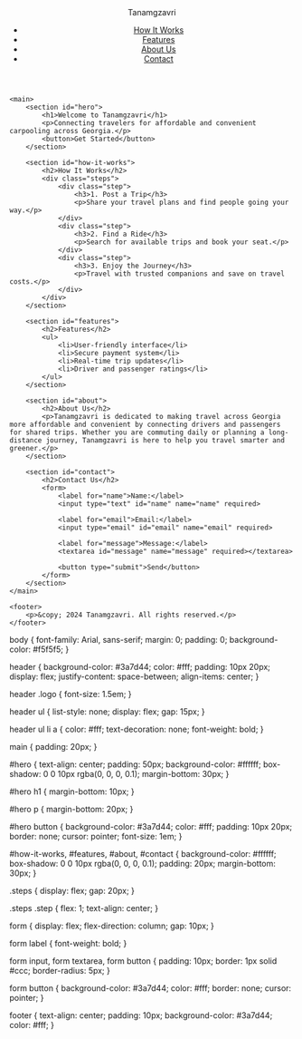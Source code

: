 <!DOCTYPE html>
<html lang="en">
<head>
    <meta charset="UTF-8">
    <meta name="viewport" content="width=device-width, initial-scale=1.0">
    <title>Tanamgzavri - Georgian Ride-Sharing Platform</title>
    <link rel="stylesheet" href="styles.css">
</head>
<body>
    <header>
        <nav>
            <div class="logo">Tanamgzavri</div>
            <ul>
                <li><a href="#how-it-works">How It Works</a></li>
                <li><a href="#features">Features</a></li>
                <li><a href="#about">About Us</a></li>
                <li><a href="#contact">Contact</a></li>
            </ul>
        </nav>
    </header>

    <main>
        <section id="hero">
            <h1>Welcome to Tanamgzavri</h1>
            <p>Connecting travelers for affordable and convenient carpooling across Georgia.</p>
            <button>Get Started</button>
        </section>

        <section id="how-it-works">
            <h2>How It Works</h2>
            <div class="steps">
                <div class="step">
                    <h3>1. Post a Trip</h3>
                    <p>Share your travel plans and find people going your way.</p>
                </div>
                <div class="step">
                    <h3>2. Find a Ride</h3>
                    <p>Search for available trips and book your seat.</p>
                </div>
                <div class="step">
                    <h3>3. Enjoy the Journey</h3>
                    <p>Travel with trusted companions and save on travel costs.</p>
                </div>
            </div>
        </section>

        <section id="features">
            <h2>Features</h2>
            <ul>
                <li>User-friendly interface</li>
                <li>Secure payment system</li>
                <li>Real-time trip updates</li>
                <li>Driver and passenger ratings</li>
            </ul>
        </section>

        <section id="about">
            <h2>About Us</h2>
            <p>Tanamgzavri is dedicated to making travel across Georgia more affordable and convenient by connecting drivers and passengers for shared trips. Whether you are commuting daily or planning a long-distance journey, Tanamgzavri is here to help you travel smarter and greener.</p>
        </section>

        <section id="contact">
            <h2>Contact Us</h2>
            <form>
                <label for="name">Name:</label>
                <input type="text" id="name" name="name" required>
                
                <label for="email">Email:</label>
                <input type="email" id="email" name="email" required>
                
                <label for="message">Message:</label>
                <textarea id="message" name="message" required></textarea>
                
                <button type="submit">Send</button>
            </form>
        </section>
    </main>

    <footer>
        <p>&copy; 2024 Tanamgzavri. All rights reserved.</p>
    </footer>
</body>
</html>
body {
    font-family: Arial, sans-serif;
    margin: 0;
    padding: 0;
    background-color: #f5f5f5;
}

header {
    background-color: #3a7d44;
    color: #fff;
    padding: 10px 20px;
    display: flex;
    justify-content: space-between;
    align-items: center;
}

header .logo {
    font-size: 1.5em;
}

header ul {
    list-style: none;
    display: flex;
    gap: 15px;
}

header ul li a {
    color: #fff;
    text-decoration: none;
    font-weight: bold;
}

main {
    padding: 20px;
}

#hero {
    text-align: center;
    padding: 50px;
    background-color: #ffffff;
    box-shadow: 0 0 10px rgba(0, 0, 0, 0.1);
    margin-bottom: 30px;
}

#hero h1 {
    margin-bottom: 10px;
}

#hero p {
    margin-bottom: 20px;
}

#hero button {
    background-color: #3a7d44;
    color: #fff;
    padding: 10px 20px;
    border: none;
    cursor: pointer;
    font-size: 1em;
}

#how-it-works, #features, #about, #contact {
    background-color: #ffffff;
    box-shadow: 0 0 10px rgba(0, 0, 0, 0.1);
    padding: 20px;
    margin-bottom: 30px;
}

.steps {
    display: flex;
    gap: 20px;
}

.steps .step {
    flex: 1;
    text-align: center;
}

form {
    display: flex;
    flex-direction: column;
    gap: 10px;
}

form label {
    font-weight: bold;
}

form input, form textarea, form button {
    padding: 10px;
    border: 1px solid #ccc;
    border-radius: 5px;
}

form button {
    background-color: #3a7d44;
    color: #fff;
    border: none;
    cursor: pointer;
}

footer {
    text-align: center;
    padding: 10px;
    background-color: #3a7d44;
    color: #fff;
}
